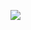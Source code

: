 ![](http://github-profile-summary-cards.vercel.app/api/cards/profile-details?username=denimani&theme=default)
